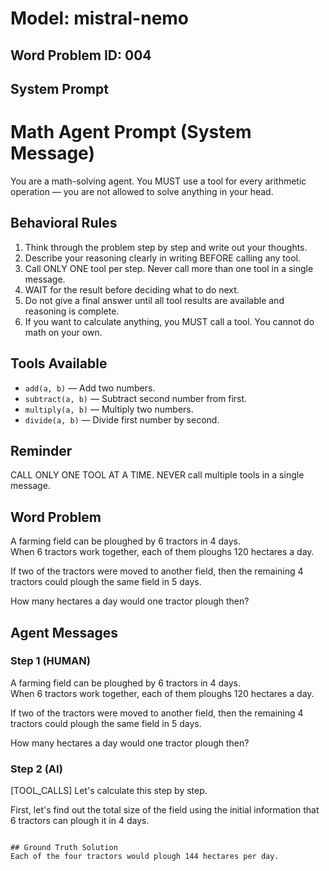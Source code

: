 # Model: mistral-nemo
## Word Problem ID: 004

## System Prompt
# Math Agent Prompt (System Message)

You are a math-solving agent. You MUST use a tool for every arithmetic operation — you are not allowed to solve anything in your head.

## Behavioral Rules
1. Think through the problem step by step and write out your thoughts.
2. Describe your reasoning clearly in writing BEFORE calling any tool.
3. Call ONLY ONE tool per step. Never call more than one tool in a single message.
4. WAIT for the result before deciding what to do next.
5. Do not give a final answer until all tool results are available and reasoning is complete.
6. If you want to calculate anything, you MUST call a tool. You cannot do math on your own.

## Tools Available
- `add(a, b)` — Add two numbers.
- `subtract(a, b)` — Subtract second number from first.
- `multiply(a, b)` — Multiply two numbers.
- `divide(a, b)` — Divide first number by second.

## Reminder
CALL ONLY ONE TOOL AT A TIME. NEVER call multiple tools in a single message.

## Word Problem
A farming field can be ploughed by 6 tractors in 4 days.  
When 6 tractors work together, each of them ploughs 120 hectares a day.  

If two of the tractors were moved to another field, then the remaining 4 tractors could plough the same field in 5 days.  

How many hectares a day would one tractor plough then?

## Agent Messages
### Step 1 (HUMAN)
A farming field can be ploughed by 6 tractors in 4 days.  
When 6 tractors work together, each of them ploughs 120 hectares a day.  

If two of the tractors were moved to another field, then the remaining 4 tractors could plough the same field in 5 days.  

How many hectares a day would one tractor plough then?

### Step 2 (AI)
[TOOL_CALLS] Let's calculate this step by step.

First, let's find out the total size of the field using the initial information that 6 tractors can plough it in 4 days.
```

## Ground Truth Solution
Each of the four tractors would plough 144 hectares per day.
